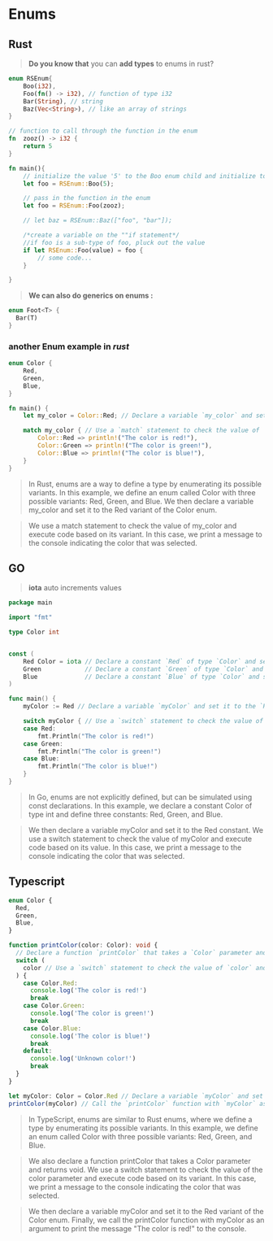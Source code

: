 # Enums

## Rust

> **Do you know that** you can **add types** to enums in rust?

```rs
enum RSEnum{
    Boo(i32),
    Foo(fn() -> i32), // function of type i32
    Bar(String), // string
    Baz(Vec<String>), // like an array of strings
}

// function to call through the function in the enum
fn  zooz() -> i32 {
    return 5
}

fn main(){
    // initialize the value '5' to the Boo enum child and initialize to the foo variable
    let foo = RSEnum::Boo(5);

    // pass in the function in the enum
    let foo = RSEnum::Foo(zooz);

    // let baz = RSEnum::Baz(["foo", "bar"]);

    /*create a variable on the ""if statement*/
    //if foo is a sub-type of foo, pluck out the value
    if let RSEnum::Foo(value) = foo {
        // some code...
    }

}

```

> **We can also do generics on enums :**

```rs
enum Foot<T> {
  Bar(T)
}

```

### another Enum example in **_rust_**

```rs
enum Color {
    Red,
    Green,
    Blue,
}

fn main() {
    let my_color = Color::Red; // Declare a variable `my_color` and set it to the `Red` variant of the `Color` enum.

    match my_color { // Use a `match` statement to check the value of `my_color` and execute code based on its variant.
        Color::Red => println!("The color is red!"),
        Color::Green => println!("The color is green!"),
        Color::Blue => println!("The color is blue!"),
    }
}

```

> In Rust, enums are a way to define a type by enumerating its possible variants. In this example, we define an enum called Color with three possible variants: Red, Green, and Blue. We then declare a variable my_color and set it to the Red variant of the Color enum.

> We use a match statement to check the value of my_color and execute code based on its variant. In this case, we print a message to the console indicating the color that was selected.

## GO

> **iota** auto increments values

```go
package main

import "fmt"

type Color int


const (
    Red Color = iota // Declare a constant `Red` of type `Color` and set it to `0`.
    Green            // Declare a constant `Green` of type `Color` and set it to `1`.
    Blue             // Declare a constant `Blue` of type `Color` and set it to `2`.
)

func main() {
    myColor := Red // Declare a variable `myColor` and set it to the `Red` constant.

    switch myColor { // Use a `switch` statement to check the value of `myColor` and execute code based on its value.
    case Red:
        fmt.Println("The color is red!")
    case Green:
        fmt.Println("The color is green!")
    case Blue:
        fmt.Println("The color is blue!")
    }
}

```

> In Go, enums are not explicitly defined, but can be simulated using const declarations. In this example, we declare a constant Color of type int and define three constants: Red, Green, and Blue.

> We then declare a variable myColor and set it to the Red constant. We use a switch statement to check the value of myColor and execute code based on its value. In this case, we print a message to the console indicating the color that was selected.

## Typescript

```ts
enum Color {
  Red,
  Green,
  Blue,
}

function printColor(color: Color): void {
  // Declare a function `printColor` that takes a `Color` parameter and returns `void`.
  switch (
    color // Use a `switch` statement to check the value of `color` and execute code based on its variant.
  ) {
    case Color.Red:
      console.log('The color is red!')
      break
    case Color.Green:
      console.log('The color is green!')
      break
    case Color.Blue:
      console.log('The color is blue!')
      break
    default:
      console.log('Unknown color!')
      break
  }
}

let myColor: Color = Color.Red // Declare a variable `myColor` and set it to the `Red` variant of the `Color` enum.
printColor(myColor) // Call the `printColor` function with `myColor` as an argument.
```

> In TypeScript, enums are similar to Rust enums, where we define a type by enumerating its possible variants. In this example, we define an enum called Color with three possible variants: Red, Green, and Blue.

> We also declare a function printColor that takes a Color parameter and returns void. We use a switch statement to check the value of the color parameter and execute code based on its variant. In this case, we print a message to the console indicating the color that was selected.

> We then declare a variable myColor and set it to the Red variant of the Color enum. Finally, we call the printColor function with myColor as an argument to print the message "The color is red!" to the console.
